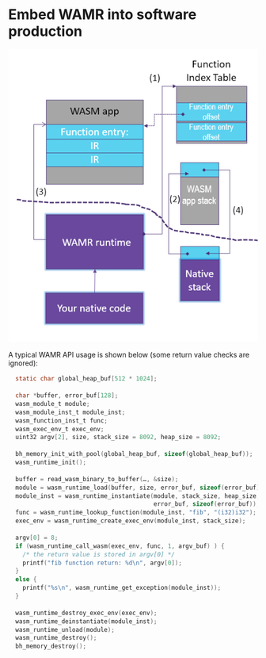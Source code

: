 Embed WAMR into software production
=====================================

![WAMR embed diagram](./pics/embed.PNG "WAMR embed architecture diagram")


A typical WAMR API usage is shown below (some return value checks are ignored):
``` C
  static char global_heap_buf[512 * 1024];

  char *buffer, error_buf[128];
  wasm_module_t module;
  wasm_module_inst_t module_inst;
  wasm_function_inst_t func;
  wasm_exec_env_t exec_env;
  uint32 argv[2], size, stack_size = 8092, heap_size = 8092;

  bh_memory_init_with_pool(global_heap_buf, sizeof(global_heap_buf));
  wasm_runtime_init();

  buffer = read_wasm_binary_to_buffer(…, &size);
  module = wasm_runtime_load(buffer, size, error_buf, sizeof(error_buf));
  module_inst = wasm_runtime_instantiate(module, stack_size, heap_size,
                                         error_buf, sizeof(error_buf));
  func = wasm_runtime_lookup_function(module_inst, "fib", "(i32)i32");
  exec_env = wasm_runtime_create_exec_env(module_inst, stack_size);

  argv[0] = 8;
  if (wasm_runtime_call_wasm(exec_env, func, 1, argv_buf) ) {
    /* the return value is stored in argv[0] */
    printf("fib function return: %d\n", argv[0]);
  }
  else {
    printf("%s\n", wasm_runtime_get_exception(module_inst));
  }

  wasm_runtime_destroy_exec_env(exec_env);
  wasm_runtime_deinstantiate(module_inst);
  wasm_runtime_unload(module);
  wasm_runtime_destroy();
  bh_memory_destroy();
```

